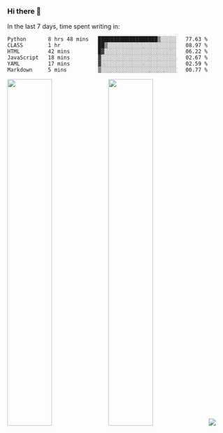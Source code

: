 ### Hi there 👋

In the last 7 days, time spent writing in:

<!--START_SECTION:waka-->

```text
Python       8 hrs 48 mins   ███████████████████▒░░░░░   77.63 %
CLASS        1 hr            ██▒░░░░░░░░░░░░░░░░░░░░░░   08.97 %
HTML         42 mins         █▓░░░░░░░░░░░░░░░░░░░░░░░   06.22 %
JavaScript   18 mins         ▓░░░░░░░░░░░░░░░░░░░░░░░░   02.67 %
YAML         17 mins         ▓░░░░░░░░░░░░░░░░░░░░░░░░   02.59 %
Markdown     5 mins          ▒░░░░░░░░░░░░░░░░░░░░░░░░   00.77 %
```

<!--END_SECTION:waka-->

<img src="https://wakatime.com/share/@jimtje/5d0c92de-08f8-4a72-8f2f-6a9693d1e318.svg" width=45% height=45%> <img src="https://wakatime.com/share/@jimtje/501498ae-bda5-4da7-a89d-b40bcdd5556d.svg" width=45% height=45%>
![](https://hit.yhype.me/github/profile?user_id=43537315)

